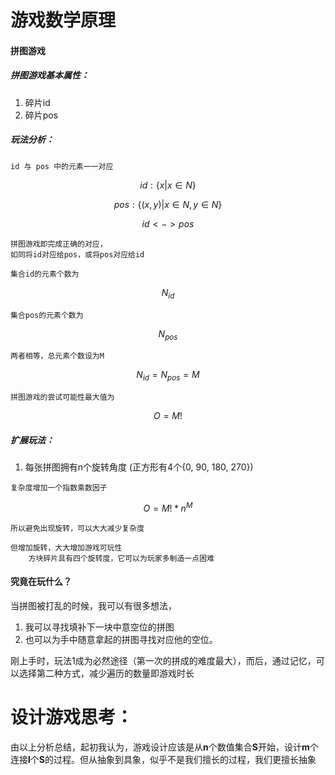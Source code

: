 # 游戏数学原理

#### 拼图游戏

##### 拼图游戏基本属性：

1. 碎片id
2. 碎片pos

##### 玩法分析：

```
id 与 pos 中的元素一一对应
```

$$
id:\{x| x \in N \}
$$

$$
pos:\{(x,y)|x\in N,y \in N\}
$$

$$
id <-> pos
$$



```
拼图游戏即完成正确的对应，
如同将id对应给pos，或将pos对应给id

集合id的元素个数为
```

$$
N_{id}
$$

```
集合pos的元素个数为
```

$$
N_{pos}
$$

```
两者相等，总元素个数设为M
```

$$
N_{id} = N_{pos} = M
$$

```
拼图游戏的尝试可能性最大值为
```

$$
O = M!
$$

##### 扩展玩法：

1. 每张拼图拥有n个旋转角度 (正方形有4个{0, 90, 180, 270})

```
复杂度增加一个指数乘数因子
```

$$
O = M! * n^{M}
$$

```
所以避免出现旋转，可以大大减少复杂度

但增加旋转，大大增加游戏可玩性
	方块碎片具有四个旋转度，它可以为玩家多制造一点困难
```





#### 究竟在玩什么？

当拼图被打乱的时候，我可以有很多想法，

1. 我可以寻找填补下一块中意空位的拼图
2. 也可以为手中随意拿起的拼图寻找对应他的空位。

刚上手时，玩法1成为必然途径（第一次的拼成的难度最大），而后，通过记忆，可以选择第二种方式，减少遍历的数量即游戏时长



# 设计游戏思考：

由以上分析总结，起初我认为，游戏设计应该是从**n**个数值集合**S**开始，设计**m**个连接**l**个**S**的过程。但从抽象到具象，似乎不是我们擅长的过程，我们更擅长抽象